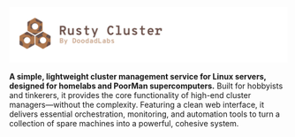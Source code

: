![](https://github.com/NotReeceHarris/NotReeceHarris/blob/main/cdn/rusty-cluster-v4.png?raw=true)

**A simple, lightweight cluster management service for Linux servers, designed for homelabs and PoorMan supercomputers.** Built for hobbyists and tinkerers, it provides the core functionality of high-end cluster managers—without the complexity. Featuring a clean web interface, it delivers essential orchestration, monitoring, and automation tools to turn a collection of spare machines into a powerful, cohesive system.
